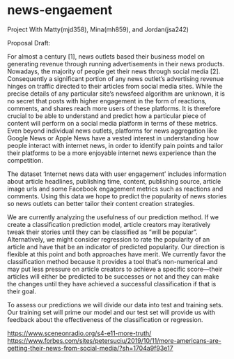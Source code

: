 # news-engaement
Project With Matty(mjd358), Mina(mh859), and Jordan(jsa242)

Proposal Draft:

For almost a century [1], news outlets based their business model on generating revenue through running advertisements in their news products. Nowadays, the majority of people get their news through social media [2]. Consequently a significant portion of any news outlet’s advertising revenue hinges on traffic directed to their articles from social media sites. While the precise details of any particular site’s newsfeed algorithm are unknown, it is no secret that posts with higher engagement in the form of reactions, comments, and shares reach more users of these platforms. It is therefore crucial to be able to understand and predict how a particular piece of content will perform on a social media platform in terms of these metrics. Even beyond individual news outlets, platforms for news aggregation like Google News or Apple News have a vested interest in understanding how people interact with internet news, in order to identify pain points and tailor their platforms to be a more enjoyable internet news experience than the competition.  

The dataset ‘Internet news data with user engagement’ includes information about article headlines, publishing time, content, publishing source, article image urls and some Facebook engagement metrics such as reactions and comments. Using this data we hope to predict the popularity of news stories so news outlets can better tailor their content creation strategies.

We are currently analyzing the usefulness of our prediction method. If we create a classification prediction model, article creators may iteratively tweak their stories until they can be classified as “will be popular”. Alternatively, we might consider regression to rate the popularity of an article and have that be an indicator of predicted popularity. Our direction is flexible at this point and both approaches have merit. We currently favor the classification method because it provides a tool that’s non-numerical and may put less pressure on article creators to achieve a specific score––their articles will either be predicted to be successes or not and they can make the changes until they have achieved a successful classification if that is their goal. 

To assess our predictions we will divide our data into test and training sets. Our training set will prime our model and our test set will provide us with feedback about the effectiveness of the classification or regression. 


https://www.sceneonradio.org/s4-e11-more-truth/
https://www.forbes.com/sites/petersuciu/2019/10/11/more-americans-are-getting-their-news-from-social-media/?sh=1704a9f93e17
